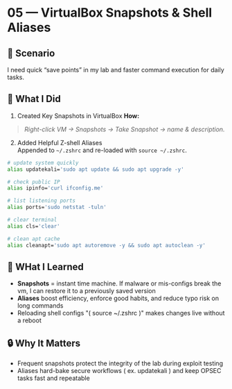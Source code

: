 # 05 — VirtualBox Snapshots & Shell Aliases

## 🧩 Scenario  
I need quick “save points” in my lab and faster command execution for daily tasks.

## 🔧 What I Did

1. Created Key Snapshots in VirtualBox
**How:**  
> *Right-click VM → Snapshots → Take Snapshot → name & description.*

2. Added Helpful Z-shell Aliases  
Appended to `~/.zshrc` and re-loaded with `source ~/.zshrc`.

```bash
# update system quickly
alias updatekali='sudo apt update && sudo apt upgrade -y'

# check public IP
alias ipinfo='curl ifconfig.me'

# list listening ports
alias ports='sudo netstat -tuln'

# clear terminal
alias cls='clear'

# clean apt cache
alias cleanapt='sudo apt autoremove -y && sudo apt autoclean -y'
```

## 🧠 WHat I Learned
- **Snapshots** = instant time machine. If malware or mis-configs break the vm, I can restore it to a previously saved version
- **Aliases** boost efficiency, enforce good habits, and reduce typo risk on long commands
- Reloading shell configs "( source ~/.zshrc )" makes changes live without a reboot

## 🔒 Why It Matters
- Frequent snapshots protect the integrity of the lab during exploit testing
- Aliases hard-bake secure workflows ( ex. updatekali ) and keep OPSEC tasks fast and repeatable

